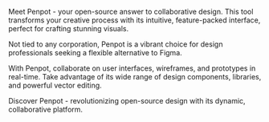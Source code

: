 Meet Penpot - your open-source answer to collaborative design. This tool transforms your creative process with its intuitive, feature-packed interface, perfect for crafting stunning visuals.

Not tied to any corporation, Penpot is a vibrant choice for design professionals seeking a flexible alternative to Figma.

With Penpot, collaborate on user interfaces, wireframes, and prototypes in real-time. Take advantage of its wide range of design components, libraries, and powerful vector editing.

Discover Penpot - revolutionizing open-source design with its dynamic, collaborative platform.
